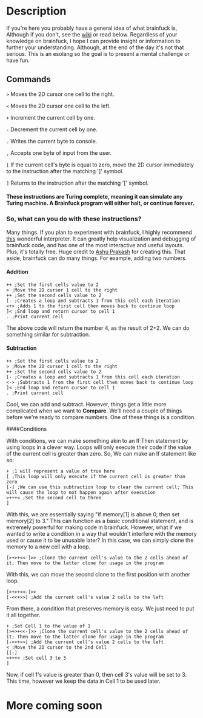 # Description
If you're here you probably have a general idea of what brainfuck is, Although if you don't, see the [wiki](https://en.wikipedia.org/wiki/Brainfuck) or read below.
Regardless of your knowledge on brainfuck, I hope I can provide insight or information to further your understanding. Although, at the end of the day
it's not that serious. This is an esolang so the goal is to present a mental challenge or have fun.

## Commands
`>` Moves the 2D cursor one cell to the right.

`<` Moves the 2D cursor one cell to the left.

`+` Increment the current cell by one.

`-` Decrement the current cell by one.

`.` Writes the current byte to console.

`,` Accepts one byte of input from the user.

`[` If the current cell's byte is equal to zero, move the 2D cursor immediately to the instruction after the matching '\]' symbol.

`]` Returns to the instruction after the matching '\[' symbol.

#### These instructions are Turing complete, meaning it can simulate any Turing machine. A Brainfuck program will either halt, or continue forever.

### So, what can you do with these instructions?

Many things. If you plan to experiment with brainfuck, I highly recommend [this](https://ashupk.github.io/Brainfuck/brainfuck-visualizer-master/) wonderful interpreter.
It can greatly help visualization and debugging of brainfuck code, and has one of the most interactive and useful layouts. Plus, it's totally free. Huge credit to
[Ashu Prakash](https://ashupk.github.io/) for creating this. That aside, brainfuck can do many things. For example, adding two numbers.

#### Addition

```
++ ;Set the first cells value to 2
> ;Move the 2D cursor 1 cell to the right
++ ;Set the second cells value to 2
[- ;Creates a loop and subtracts 1 from this cell each iteration
<+> ;Adds 1 to the first cell then moves back to continue loop
]< ;End loop and return cursor to cell 1
. ;Print current cell
```

The above code will return the number 4, as the result of 2+2. We can do something similar for subtraction.

#### Subtraction

```
++ ;Set the first cells value to 2
> ;Move the 2D cursor 1 cell to the right
++ ;Set the second cells value to 2
[- ;Creates a loop and subtracts 1 from this cell each iteration
<-> ;Subtracts 1 from the first cell then moves back to continue loop
]< ;End loop and return cursor to cell 1
. ;Print current cell
```

Cool, we can add and subtract. However, things get a little more complicated when we want to **Compare**. We'll need a couple of things before we're ready to
compare numbers. One of these things is a condition.

####Conditions

With conditions, we can make something akin to an If Then statement by using loops in a clever way. Loops will only execute their code
if the value of the current cell is greater than zero. So, We can make an If statement like so:

```
+ ;1 will represent a value of true here
[ ;This loop will only execute if the current cell is greater than zero
[-] ;We can use this subtraction loop to clear the current cell; This will cause the loop to not happen again after execution
>+++< ;Set the second cell to three
]
```

With this, we are essentially saying "if memory\[1] is above 0, then set memory\[2] to 3." This can function as a basic conditional statement,
and is extremely powerful for making code in brainfuck. However, what if we wanted to write a condition in a way that wouldn't interfere with the memory used or
cause it to be unusable later? In this case, we can simply clone the memory to a new cell with a loop.

```
[>+>+<<-]>> ;Clone the current cell's value to the 2 cells ahead of it; Then move to the latter clone for usage in the program
```

With this, we can move the second clone to the first position with another loop.

```
[>+>+<<-]>>
[-<<+>>] ;Add the current cell's value 2 cells to the left
```

From there, a condition that preserves memory is easy. We just need to put it all together.

```
+ ;Set Cell 1 to the value of 1
[>+>+<<-]>> ;Clone the current cell's value to the 2 cells ahead of it; Then move to the latter clone for usage in the program
[-<<+>>] ;Add the current cell's value 2 cells to the left
< ;Move the 2D cursor to the 2nd Cell
[[-]
>+++< ;Set cell 3 to 3
]
```

Now, if cell 1's value is greater than 0, then cell 3's value will be set to 3. This time, however we keep the data in Cell 1 to be used later.

# More coming soon

